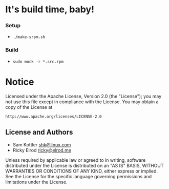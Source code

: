 # It's build time, baby!

### Setup
* `./make-srpm.sh`

### Build
* `sudo mock -r *.src.rpm`

# Notice

Licensed under the Apache License, Version 2.0 (the "License");
you may not use this file except in compliance with the License.
You may obtain a copy of the License at

    http://www.apache.org/licenses/LICENSE-2.0

## License and Authors

* Sam Kottler <shk@linux.com>
* Ricky Elrod <ricky@elrod.me>

Unless required by applicable law or agreed to in writing, software
distributed under the License is distributed on an "AS IS" BASIS,
WITHOUT WARRANTIES OR CONDITIONS OF ANY KIND, either express or implied.
See the License for the specific language governing permissions and
limitations under the License.
